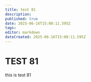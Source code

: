 ```yaml
---
title: test 81
description: 
published: true
date: 2025-06-16T15:00:11.595Z
tags: 
editor: markdown
dateCreated: 2025-06-16T15:00:11.595Z
---
```


# TEST 81
this is test 81
